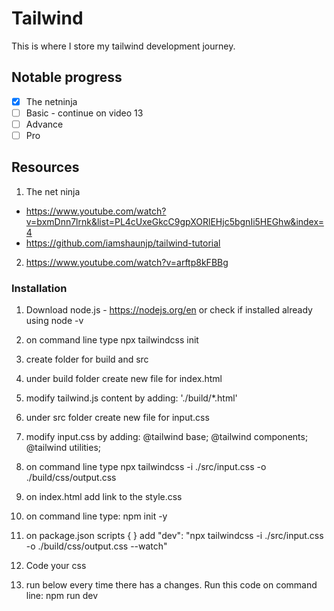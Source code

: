 # Tailwind

This is where I store my tailwind development journey.

## Notable progress

- [x] The netninja
- [ ] Basic - continue on video 13
- [ ] Advance
- [ ] Pro

## Resources

1. The net ninja

- https://www.youtube.com/watch?v=bxmDnn7lrnk&list=PL4cUxeGkcC9gpXORlEHjc5bgnIi5HEGhw&index=4
- https://github.com/iamshaunjp/tailwind-tutorial

2. https://www.youtube.com/watch?v=arftp8kFBBg

### Installation

1. Download node.js - https://nodejs.org/en or check if installed already using node -v
2. on command line type npx tailwindcss init
3. create folder for
   build and src
4. under build folder create new file for
   index.html
5. modify tailwind.js content by adding:
   './build/\*.html'
6. under src folder create new file for
   input.css
7. modify input.css by adding:
   @tailwind base;
   @tailwind components;
   @tailwind utilities;
8. on command line type npx tailwindcss -i ./src/input.css -o ./build/css/output.css
9. on index.html add link to the style.css
10. on command line type:
    npm init -y
11. on package.json scripts { } add
    "dev": "npx tailwindcss -i ./src/input.css -o ./build/css/output.css --watch"
12. Code your css

13. run below every time there has a changes. Run this code on command line:
    npm run dev
